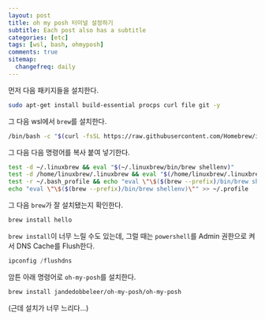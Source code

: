 ```yaml
---
layout: post
title: oh my posh 터미널 설정하기
subtitle: Each post also has a subtitle
categories: [etc]
tags: [wsl, bash, ohmyposh]
comments: true
sitemap:
  changefreq: daily
---
```

먼저 다음 패키지들을 설치한다.
```bash
sudo apt-get install build-essential procps curl file git -y
```

그 다음 wsl에서 `brew`를 설치한다.

```bash
/bin/bash -c "$(curl -fsSL https://raw.githubusercontent.com/Homebrew/install/HEAD/install.sh)"
```

그 다음 다음 명령어를 복사 붙여 넣기한다.

```bash
test -d ~/.linuxbrew && eval "$(~/.linuxbrew/bin/brew shellenv)"
test -d /home/linuxbrew/.linuxbrew && eval "$(/home/linuxbrew/.linuxbrew/bin/brew shellenv)"
test -r ~/.bash_profile && echo "eval \"\$($(brew --prefix)/bin/brew shellenv)\"" >> ~/.bash_profile
echo "eval \"\$($(brew --prefix)/bin/brew shellenv)\"" >> ~/.profile
```

그 다음 `brew`가 잘 설치됐는지 확인한다.

```bash
brew install hello
```

`brew install`이 너무 느릴 수도 있는데, 그럴 때는 `powershell`를 Admin 권한으로 켜서 DNS Cache를 Flush한다.

```powershell
ipconfig /flushdns
```

암튼 아래 명령어로 `oh-my-posh`를 설치한다.

```bash
brew install jandedobbeleer/oh-my-posh/oh-my-posh
```

(근데 설치가 너무 느리다...)